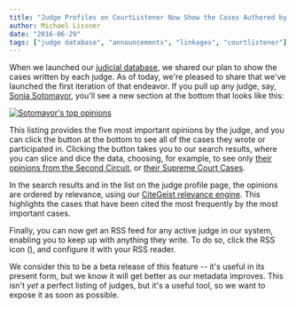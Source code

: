 ```yaml
---
title: "Judge Profiles on CourtListener Now Show the Cases Authored by Each Judge"
author: Michael Lissner
date: "2016-06-29"
tags: ["judge database", "announcements", "linkages", "courtlistener"]
---
```


When we launched our [judicial database][jdb], we shared our plan to show the cases written by each judge. As of today, we're pleased to share that we've launched the first iteration of that endeavor. If you pull up any judge, say, [Sonia Sotomayor][ss], you'll see a new section at the bottom that looks like this:

<div className="left-image">
    <a href="https://www.courtlistener.com/person/3045/sonia-sotomayor/#authored-opinions">
        <img src="/images/sotomayor-authorship.png"
             alt="Sotomayor's top opinions"
             className="img-responsive border"/>
    </a>
</div>
<div className="clearfix"></div>


This listing provides the five most important opinions by the judge, and you can click the button at the bottom to see all of the cases they wrote or participated in. Clicking the button takes you to our search results, where you can slice and dice the data, choosing, for example, to see only [their opinions from the Second Circuit][s2d], or [their Supreme Court Cases][sscotus].

In the search results and in the list on the judge profile page, the opinions are ordered by relevance, using our [CiteGeist relevance engine][cg]. This highlights the cases that have been cited the most frequently by the most important cases.

Finally, you can now get an RSS feed for any active judge in our system, enabling you to keep up with anything they write. To do so, click the RSS icon (<i className="fa fa-rss gray"></i>), and configure it with your RSS reader.

We consider this to be a beta release of this feature -- it's useful in its present form, but we know it will get better as our metadata improves. This isn't *yet* a perfect listing of judges, but it's a useful tool, so we want to expose it as soon as possible.


[jdb]: {filename}/judge_database.md
[ss]: https://www.courtlistener.com/person/3045/sonia-sotomayor/#authored-opinions
[cg]: {filename}/citegeist.md
[s2d]: https://www.courtlistener.com/?q=author_id%3A3045+OR+panel_ids%3A3045&type=o&stat_Precedential=on&order_by=score+desc&court=ca2
[sscotus]: https://www.courtlistener.com/?q=author_id%3A3045+OR+panel_ids%3A3045&type=o&stat_Precedential=on&order_by=score+desc&court=scotus
[contact]: /contact/
